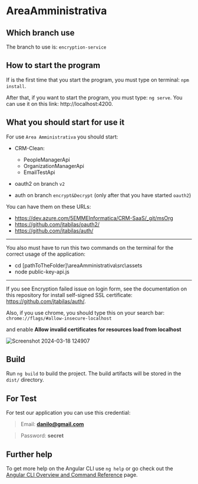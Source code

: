 # AreaAmministrativa


## Which branch use

The branch to use is: `encryption-service`

## How to start the program

If is the first time that you start the program, you must type on terminal: `npm install`.

After that, if you want to start the program, you must type: `ng serve`. 
You can use it on this link: http://localhost:4200.


## What you should start for use it

For use `Area Amministrativa` you should start:

- CRM-Clean:
  - PeopleManagerApi
  - OrganizationManagerApi
  - EmailTestApi

- oauth2 on branch `v2`

- auth on branch `encrypt&Decrypt` (only after that you have started `oauth2`)

You can have them on these URLs:
  - https://dev.azure.com/5EMMEInformatica/CRM-SaaS/_git/msOrg
  - https://github.com/jtabilas/oauth2/
  - https://github.com/jtabilas/auth/

---
  
You also must have to run this two commands on the terminal for the correct usage of the application:
  - cd [pathToTheFolder]\areaAmministrativa\src\assets
  - node public-key-api.js

---

If you see Encryption failed issue on login form,
see the documentation on this repository for install self-signed SSL certificate: https://github.com/jtabilas/auth/.

Also, if you use chrome, you should type this on your search bar: `chrome://flags/#allow-insecure-localhost`

and enable **Allow invalid certificates for resources load from localhost**

![Screenshot 2024-03-18 124907](https://github.com/DaniloEnea/areaAmministrativa/assets/96554342/6f307c27-95a2-4a91-8d9e-ef9fae71c608)

## Build

Run `ng build` to build the project. The build artifacts will be stored in the `dist/` directory.

## For Test

For test our application you can use this credential:

  >Email: **danilo@gmail.com**

  >Password: **secret**

## Further help

To get more help on the Angular CLI use `ng help` or go check out the [Angular CLI Overview and Command Reference](https://angular.io/cli) page.

